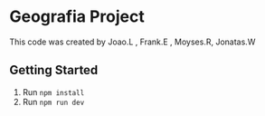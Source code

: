 # Geografia Project

This code was created by Joao.L , Frank.E , Moyses.R, Jonatas.W

## Getting Started

1. Run `npm install`
2. Run `npm run dev`
